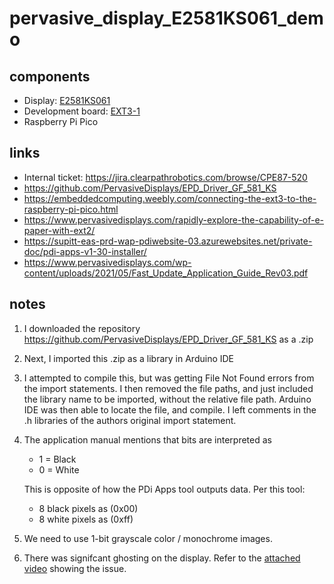 # pervasive_display_E2581KS061_demo

## components

- Display: [E2581KS061](https://www.pervasivedisplays.com/product/5-81-e-ink-displays/#ptab-3)
- Development board: [EXT3-1](https://www.pervasivedisplays.com/product/epd-extension-kit-gen-3-ext3/)
- Raspberry Pi Pico

## links

- Internal ticket: https://jira.clearpathrobotics.com/browse/CPE87-520
- https://github.com/PervasiveDisplays/EPD_Driver_GF_581_KS
- https://embeddedcomputing.weebly.com/connecting-the-ext3-to-the-raspberry-pi-pico.html
- https://www.pervasivedisplays.com/rapidly-explore-the-capability-of-e-paper-with-ext2/
- https://supitt-eas-prd-wap-pdiwebsite-03.azurewebsites.net/private-doc/pdi-apps-v1-30-installer/
- https://www.pervasivedisplays.com/wp-content/uploads/2021/05/Fast_Update_Application_Guide_Rev03.pdf

## notes

1.  I downloaded the repository <https://github.com/PervasiveDisplays/EPD_Driver_GF_581_KS> as a .zip
2.  Next, I imported this .zip as a library in Arduino IDE
3.  I attempted to compile this, but was getting File Not Found errors from the import statements. 
    I then removed the file paths, and just included the library name to be imported, without the relative file path.
    Arduino IDE was then able to locate the file, and compile.
    I left comments in the .h libraries of the authors original import statement.
4.  The application manual mentions that bits are interpreted as
    - 1 = Black
    - 0 = White
    
    This is opposite of how the PDi Apps tool outputs data.
    Per this tool:
    - 8 black pixels as (0x00)
    - 8 white pixels as (0xff)
5.  We need to use  1-bit grayscale color / monochrome images.
6.  There was signifcant ghosting on the display.
    Refer to the [attached video](./clearpath_logo/pervasive_displays_ghosting.mp4) showing the issue.
